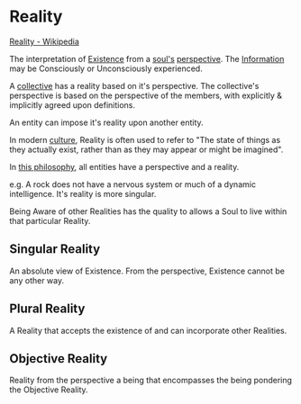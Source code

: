# Reality

[Reality - Wikipedia](https://en.wikipedia.org/wiki/Reality)

The interpretation of [Existence](./existence.md) from a [soul's](./soul.md) [perspective](./perspective.md). The [Information](./information.md) may be Consciously or Unconsciously experienced.

A [collective](./collective.md) has a reality based on it's perspective. The collective's perspective is based on the perspective of the members, with explicitly & implicitly agreed upon definitions.

An entity can impose it's reality upon another entity.

In modern [culture](./culture.md), Reality is often used to refer to "The state of things as they actually exist, rather than as they may appear or might be imagined".

In [this philosophy](./this-philosophy.md), all entities have a perspective and a reality.

e.g. A rock does not have a nervous system or much of a dynamic intelligence. It's reality is more singular.

Being Aware of other Realities has the quality to allows a Soul to live within that particular Reality.

## Singular Reality

An absolute view of Existence. From the perspective, Existence cannot be any other way.

## Plural Reality

A Reality that accepts the existence of and can incorporate other Realities.

## Objective Reality

Reality from the perspective a being that encompasses the being pondering the Objective Reality.
